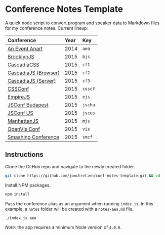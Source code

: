 # Conference Notes Template

A quick node script to convert program and speaker data to Markdown files for my conference notes. Current lineup:

Conference                                                  | Year | Key
:---------------------------------------------------------- | :--- | :------
[An Event Apart](http://aneventapart.com/)                  | 2014 | `aea`
[BrooklynJS](http://brooklynjs.com/)                        | 2015 | `bjs`
[CascadiaCSS](http://2015.cascadiajs.com/css/)              | 2015 | `cf1`
[CascadiaJS (Browser)](http://2015.cascadiajs.com/browser/) | 2015 | `cf2`
[CascadiaJS (Server)](http://2015.cascadiajs.com/server/)   | 2015 | `cf3`
[CSSConf](https://2015.cssconf.com)                         | 2015 | `csscf`
[EmpireJS](http://empirejs.org/)                            | 2015 | `ejs`
[JSConf Budapest](http://jsconfbp.com/)                     | 2015 | `jschu`
[JSConf US](http://2015.jsconf.us/speakers.html)            | 2015 | `jscus`
[ManhattanJS](http://manhattanjs.com/)                      | 2015 | `mjs`
[OpenVis Conf](http://openvisconf.com/)                     | 2015 | `vis`
[Smashing Conference](http://smashingconf.com/speakers)     | 2015 | `smcf`

## Instructions

Clone the GitHub repo and navigate to the newly created folder.
```bash
git clone https://github.com/jonchretien/conf-notes-template.git && cd conf-notes-template
```

Install NPM packages.
```bash
npm install
```

Pass the conference alias as an argument when running `index.js`. In this example, a `notes` folder will be created with a `notes-aea.md` file. 
```bash
./index.js aea
```

*Note:* the app requires a minimum Node version of `4.0.0`.

